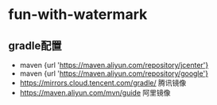 # fun-with-watermark

## gradle配置
- maven {url 'https://maven.aliyun.com/repository/jcenter'}
- maven {url 'https://maven.aliyun.com/repository/google'}
- https://mirrors.cloud.tencent.com/gradle/  腾讯镜像
- https://maven.aliyun.com/mvn/guide  阿里镜像
